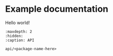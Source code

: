 # Example documentation

Hello world!

```{toctree}
:maxdepth: 2
:hidden:
:caption: API

api/<package-name-here>
```
